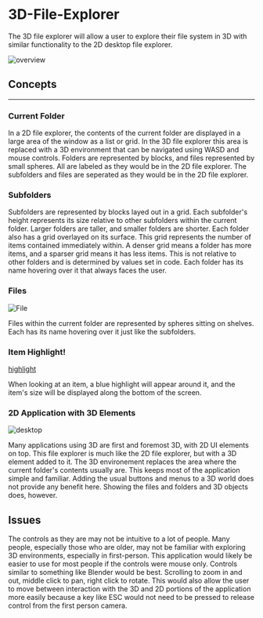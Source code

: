 # 3D-File-Explorer
The 3D file explorer will allow a user to explore their file system in 3D with similar functionality to the 2D desktop file explorer. 

![overview](https://user-images.githubusercontent.com/54608301/236376024-7767b48a-072a-4c05-88ba-c34dc930cc7d.jpg)

## Concepts

---
### Current Folder
In a 2D file explorer, the contents of the current folder are displayed in a large area of the window as a list or grid. In the 3D file explorer this area is replaced with a 3D environment that can be navigated using WASD and mouse controls. Folders are represented by blocks, and files represented by small spheres. All are labeled as they would be in the 2D file explorer. The subfolders and files are seperated as they would be in the 2D file explorer.

### Subfolders
Subfolders are represented by blocks layed out in a grid. Each subfolder's height represents its size relative to other subfolders within the current folder. Larger folders are taller, and smaller folders are shorter. Each folder also has a grid overlayed on its surface. This grid represents the number of items contained immediately within. A denser grid means a folder has more items, and a sparser grid means it has less items. This is not relative to other folders and is determined by values set in code. Each folder has its name hovering over it that always faces the user.

### Files
![File](https://user-images.githubusercontent.com/54608301/236376045-af3e5bb4-3ca8-4e4a-bfba-138cebf7a04a.jpg)

Files within the current folder are represented by spheres sitting on shelves. Each has its name hovering over it just like the subfolders.

### Item Highlight!
[highlight](https://user-images.githubusercontent.com/54608301/236376067-03805da4-ca43-46b7-a98e-e1f3d0cf4933.jpg)

When looking at an item, a blue highlight will appear around it, and the item's size will be displayed along the bottom of the screen.

### 2D Application with 3D Elements
![desktop](https://user-images.githubusercontent.com/54608301/236375929-e05b433b-cd59-4860-8e9c-a63b29706c7b.jpg)

Many applications using 3D are first and foremost 3D, with 2D UI elements on top. This file explorer is much like the 2D file explorer, but with a 3D element added to it. The 3D environement replaces the area where the current folder's contents usually are. This keeps most of the application simple and familiar. Adding the usual buttons and menus to a 3D world does not provide any benefit here. Showing the files and folders and 3D objects does, however.

## Issues
The controls as they are may not be intuitive to a lot of people. Many people, especially those who are older, may not be familiar with exploring 3D environments, especially in first-person. This application would likely be easier to use for most people if the controls were mouse only. Controls similar to something like Blender would be best. Scrolling to zoom in and out, middle click to pan, right click to rotate. This would also allow the user to move between interaction with the 3D and 2D portions of the application more easily because a key like ESC would not need to be pressed to release control from the first person camera.
